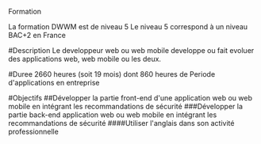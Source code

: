 Formation

La formation DWWM est de niveau 5
Le niveau 5 correspond à un niveau BAC+2 en France

#Description
Le developpeur web ou web mobile developpe ou fait evoluer des applications web, web mobile ou les deux.

#Duree
2660 heures (soit 19 mois) dont 860 heures de Periode d'applications en entreprise

#Objectifs
##Développer la partie front-end d'une application web ou web mobile en intégrant les
recommandations de sécurité
###Développer la partie back-end application web ou web mobile en intégrant les
recommandations de sécurité
####Utiliser l'anglais dans son activité professionnelle
